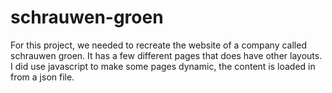 ﻿# schrauwen-groen
For this project, we needed to recreate the website of a company called schrauwen groen. It has a few different pages that does have other layouts. I did use javascript to make some pages dynamic, the content is loaded in from a json file.
